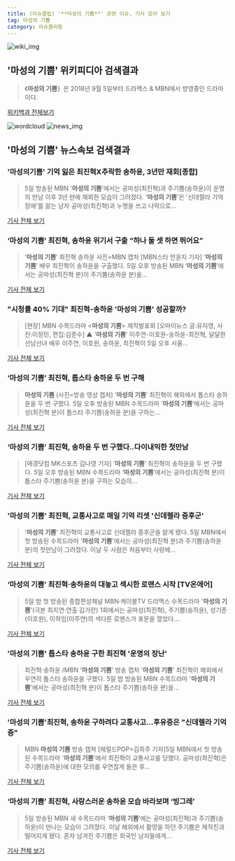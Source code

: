 ```yaml
---
title: (이슈클립) '**마성의 기쁨**' 관련 이슈, 기사 모아 보기
tag: 마성의 기쁨
category: 이슈클리핑
---
```

![wiki_img](https://user-images.githubusercontent.com/42597476/44503234-41136a80-a6d0-11e8-9071-6fc6418eafe4.png)
## **'**마성의 기쁨**'** 위키피디아 검색결과
>《**마성의 기쁨**》은 2018년 9월 5일부터 드라맥스 & MBN에서 방영중인 드라마이다.

<a href="https://ko.wikipedia.org/wiki/마성의 기쁨" target="_blank">위키백과 전체보기</a>

![wordcloud](https://s3.ap-northeast-2.amazonaws.com/lyrics101-wordcloud/2018-09-06-1536161984.png)
![news_img](https://user-images.githubusercontent.com/42597476/44507050-1206f400-a6e4-11e8-8d98-7ffbfebb353f.png)
## **'**마성의 기쁨**'** 뉴스속보 검색결과
### '마성의기쁨' 기억 잃은 최진혁X추락한 송하윤, 3년만 재회[종합]

>5일 방송된 MBN '**마성의 기쁨**'에서는 공마성(최진혁)과 주기쁨(송하윤)이 운명의 만남 이후 3년 만에 재회한 모습이 그려졌다. '**마성의 기쁨**'은 '신데렐라 기억장애'를 앓는 남자 공마성(최진혁)과 누명을 쓰고 나락으로...

<a href="http://www.tvreport.co.kr/?c=news&m=newsview&idx=1078337" target="_blank">기사 전체 보기</a>

### ‘**마성의 기쁨**’ 최진혁, 송하윤 위기서 구출 “하나 둘 셋 하면 뛰어요”

>‘**마성의 기쁨**’ 최진혁 송하윤 사진=MBN 캡처 [MBN스타 안윤지 기자] ‘**마성의 기쁨**’ 배우 최진혁이 송하윤을 구출했다. 5일 오후 방송된 MBN ‘**마성의 기쁨**’에서는 공마성(최진혁 분)이 주기뿜(송하윤 분)을...

<a href="http://star.mbn.co.kr/view.php?year=2018&no=561017&refer=portal" target="_blank">기사 전체 보기</a>

### "시청률 40% 기대" 최진혁-송하윤 '**마성의 기쁨**' 성공할까?

>[현장] MBN 수목드라마 <**마성의 기쁨**> 제작발표회 [오마이뉴스 글:유지영, 사진:이정민, 편집:김준수] ▲ '**마성의 기쁨**' 이주연-이호원-송하윤-최진혁, 달달한 선남선녀 배우 이주연, 이호원, 송하윤, 최진혁이 5일 오후 서울...

<a href="http://www.ohmynews.com/NWS_Web/View/at_pg.aspx?CNTN_CD=A0002469604&CMPT_CD=P0010&utm_source=naver&utm_medium=newsearch&utm_campaign=naver_news" target="_blank">기사 전체 보기</a>

### ‘**마성의 기쁨**’ 최진혁, 톱스타 송하윤 두 번 구해

>**마성의 기쁨** (사진=방송 영상 캡처) ‘**마성의 기쁨**’ 최진혁이 해외에서 톱스타 송하윤을 두 번 구했다. 5일 오후 방송된 MBN 수목드라마 ‘**마성의 기쁨**’에서는 공마성(최진혁 분)이 톱스타 주기쁨(송하윤 분)을 구하는...

<a href="http://news.hankyung.com/article/201809065184I" target="_blank">기사 전체 보기</a>

### ‘**마성의 기쁨**’ 최진혁, 송하윤 두 번 구했다..다이내믹한 첫만남

>[매경닷컴 MK스포츠 김나영 기자] ‘**마성의 기쁨**’ 최진혁이 송하윤을 두 번 구했다. 5일 오후 방송된 MBN 수목드라마 ‘**마성의 기쁨**’에서는 공마성(최진혁 분)이 톱스타 주기쁨(송하윤 분)을 구하는 모습이...

<a href="http://sports.mk.co.kr/view.php?year=2018&no=561016" target="_blank">기사 전체 보기</a>

### '**마성의 기쁨**' 최진혁, 교통사고로 매일 기억 리셋 '신데렐라 증후군'

>'**마성의 기쁨**' 최진혁이 교통사고로 신데렐라 증후군을 앓게 됐다. 5일 MBN에서 첫 방송된 수목드라마 '**마성의 기쁨**'에서는 공마성(최진혁 분)과 주기쁨(송하윤 분)의 첫만남이 그려졌다. 이날 두 사람은 처음부터 사랑에...

<a href="http://www.slist.kr/news/articleView.html?idxno=44802" target="_blank">기사 전체 보기</a>

### ‘**마성의 기쁨**’ 최진혁·송하윤의 대놓고 섹시한 로맨스 시작 [TV온에어]

>5일 밤 첫 방송된 종합편성채널 MBN·케이블TV 드라맥스 수목드라마 '**마성의 기쁨**'(극본 최지연·연출 김가란) 1회에서는 공마성(최진혁), 주기쁨(송하윤), 성기준(이호원), 이하임(이주연)의 색다른 로맨스가 포문을 열었다....

<a href="http://tvdaily.asiae.co.kr/read.php3?aid=15361574121392401002" target="_blank">기사 전체 보기</a>

### '**마성의 기쁨**' 톱스타 송하윤 구한 최진혁 '운명의 장난'

>최진혁·송하윤 /MBN '**마성의 기쁨**' 방송 캡처  '**마성의 기쁨**' 최진혁이 해외에서 우연히 톱스타 송하윤을 구했다.  5일 밤 방송된 MBN 수목드라마 '**마성의 기쁨**'에서는 공마성(최진혁 분)이 톱스타 주기쁨(송하윤 분)을...

<a href="http://www.kyeongin.com/main/view.php?key=20180906000024456" target="_blank">기사 전체 보기</a>

### '**마성의 기쁨**'최진혁, 송하윤 구하려다 교통사고...후유증은 "신데렐라 기억증"

>MBN **마성의 기쁨** 방송 캡쳐 [헤럴드POP=김희주 기자]5일 MBN에서 첫 방송된 수목드라마 '**마성의 기쁨**'에서 최진혁이 교통사고를 당했다. 공마성(최진혁)은 주기쁨(송하윤)에 대한 모의를 우연찮게 들은 후...

<a href="http://biz.heraldcorp.com/view.php?ud=201809052346323441593_1" target="_blank">기사 전체 보기</a>

### ‘**마성의 기쁨**’ 최진혁, 사랑스러운 송하윤 모습 바라보며 ‘빙그레’

>5일 방송된 MBN 새 수목드라마 ‘**마성의 기쁨**’에는 공마성(최진혁)과 주기쁨(송하윤)이 만나는 모습이 그려졌다. 이날 해외에서 촬영을 하던 주기쁨은 제작진과 떨어지게 됐다. 혼자 남겨진 주기쁨은 외국인 남자들에게...

<a href="http://star.mk.co.kr/new/view.php?mc=ST&year=2018&no=561018" target="_blank">기사 전체 보기</a>


